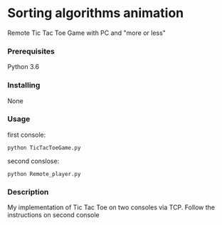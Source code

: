 # Sorting algorithms animation

Remote Tic Tac Toe Game with PC and "more or less"

### Prerequisites

Python 3.6

### Installing

None

### Usage

first console:
```
python TicTacToeGame.py
```
second conslose:
```
python Remote_player.py
```

### Description

My implementation of Tic Tac Toe on two consoles via TCP.
Follow the instructions on second console

